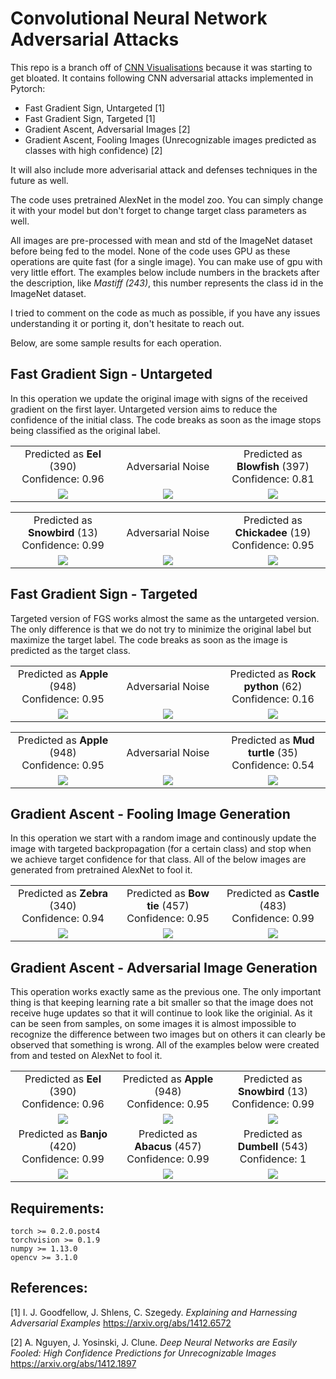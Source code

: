 # Convolutional Neural Network Adversarial Attacks

This repo is a branch off of [CNN Visualisations](https://github.com/utkuozbulak/pytorch-cnn-visualizations) because it was starting to get bloated. It contains following CNN adversarial attacks implemented in Pytorch: 

* Fast Gradient Sign, Untargeted [1]
* Fast Gradient Sign, Targeted [1]
* Gradient Ascent, Adversarial Images [2]
* Gradient Ascent, Fooling Images (Unrecognizable images predicted as classes with high confidence) [2]

It will also include more adverisarial attack and defenses techniques in the future as well.

The code uses pretrained AlexNet in the model zoo. You can simply change it with your model but don't forget to change target class parameters as well.

All images are pre-processed with mean and std of the ImageNet dataset before being fed to the model. None of the code uses GPU as these operations are quite fast (for a single image). You can make use of gpu with very little effort. The examples below include numbers in the brackets after the description, like *Mastiff (243)*, this number represents the class id in the ImageNet dataset.

I tried to comment on the code as much as possible, if you have any issues understanding it or porting it, don't hesitate to reach out. 

Below, are some sample results for each operation.

## Fast Gradient Sign - Untargeted
In this operation we update the original image with signs of the received gradient on the first layer. Untargeted version aims to reduce the confidence of the initial class. The code breaks as soon as the image stops being classified as the original label.

<table border=0 width="50px" >
	<tbody> 
    <tr>		<td width="27%" align="center"> Predicted as <strong>Eel</strong> (390) <br/> Confidence: 0.96 </td>
			<td width="27%" align="center"> Adversarial Noise </td>
			<td width="27%" align="center"> Predicted as <strong>Blowfish</strong> (397) <br/> Confidence: 0.81 </td>
		</tr>
		<tr>
			<td width="27%" align="center"> <img src="https://raw.githubusercontent.com/utkuozbulak/pytorch-cnn-adversarial-attacks/master/input_images/eel.JPEG"> </td>
			<td width="27%" align="center"> <img src="https://raw.githubusercontent.com/utkuozbulak/pytorch-cnn-adversarial-attacks/master/generated/untargeted_adv_noise_from_390_to_397.jpg"> </td>
			<td width="27%" align="center"> <img src="https://raw.githubusercontent.com/utkuozbulak/pytorch-cnn-adversarial-attacks/master/generated/untargeted_adv_img_from_390_to_397.jpg"> </td>
		</tr>
	</tbody>
</table>

<table border=0 width="50px" >
	<tbody> 
    <tr>		<td width="27%" align="center"> Predicted as <strong>Snowbird</strong> (13) <br/> Confidence: 0.99 </td>
			<td width="27%" align="center"> Adversarial Noise </td>
			<td width="27%" align="center"> Predicted as <strong>Chickadee</strong> (19) <br/> Confidence: 0.95 </td>
		</tr>
		<tr>
			<td width="27%" align="center"> <img src="https://raw.githubusercontent.com/utkuozbulak/pytorch-cnn-adversarial-attacks/master/input_images/bird.JPEG"> </td>
			<td width="27%" align="center"> <img src="https://raw.githubusercontent.com/utkuozbulak/pytorch-cnn-adversarial-attacks/master/generated/untargeted_adv_noise_from_13_to_19.jpg"> </td>
			<td width="27%" align="center"> <img src="https://raw.githubusercontent.com/utkuozbulak/pytorch-cnn-adversarial-attacks/master/generated/untargeted_adv_img_from_13_to_19.jpg"> </td>
		</tr>
	</tbody>
</table>

## Fast Gradient Sign - Targeted
Targeted version of FGS works almost the same as the untargeted version. The only difference is that we do not try to minimize the original label but maximize the target label. The code breaks as soon as the image is predicted as the target class.

<table border=0 width="50px" >
	<tbody> 
    <tr>		<td width="27%" align="center"> Predicted as <strong>Apple</strong> (948) <br/> Confidence: 0.95 </td>
			<td width="27%" align="center"> Adversarial Noise </td>
			<td width="27%" align="center"> Predicted as <strong>Rock python</strong> (62) <br/> Confidence: 0.16 </td>
		</tr>
		<tr>
			<td width="27%" align="center"> <img src="https://raw.githubusercontent.com/utkuozbulak/pytorch-cnn-adversarial-attacks/master/input_images/apple.JPEG"> </td>
			<td width="27%" align="center"> <img src="https://raw.githubusercontent.com/utkuozbulak/pytorch-cnn-adversarial-attacks/master/generated/targeted_adv_noise_from_948_to_62.jpg"> </td>
			<td width="27%" align="center"> <img src="https://raw.githubusercontent.com/utkuozbulak/pytorch-cnn-adversarial-attacks/master/generated/targeted_adv_img_from_948_to_62.jpg"> </td>
		</tr>
	</tbody>
</table>


<table border=0 width="50px" >
	<tbody> 
    <tr>		<td width="27%" align="center"> Predicted as <strong>Apple</strong> (948) <br/> Confidence: 0.95 </td>
			<td width="27%" align="center"> Adversarial Noise </td>
			<td width="27%" align="center"> Predicted as <strong>Mud turtle</strong> (35) <br/> Confidence: 0.54 </td>
		</tr>
		<tr>
			<td width="27%" align="center"> <img src="https://raw.githubusercontent.com/utkuozbulak/pytorch-cnn-adversarial-attacks/master/input_images/apple.JPEG"> </td>
			<td width="27%" align="center"> <img src="https://raw.githubusercontent.com/utkuozbulak/pytorch-cnn-adversarial-attacks/master/generated/targeted_adv_noise_from_948_to_35.jpg"> </td>
			<td width="27%" align="center"> <img src="https://raw.githubusercontent.com/utkuozbulak/pytorch-cnn-adversarial-attacks/master/generated/targeted_adv_img_from_948_to_35.jpg"> </td>
		</tr>
	</tbody>
</table>



## Gradient Ascent - Fooling Image Generation
In this operation we start with a random image and continously update the image with targeted backpropagation (for a certain class) and stop when we achieve target confidence for that class. All of the below images are generated from pretrained AlexNet to fool it.


<table border=0 width="50px" >
	<tbody> 
    <tr>		<td width="27%" align="center"> Predicted as <strong>Zebra</strong> (340) <br/> Confidence: 0.94 </td>
			<td width="27%" align="center"> Predicted as <strong>Bow tie</strong> (457) <br/> Confidence: 0.95 </td>
			<td width="27%" align="center"> Predicted as <strong>Castle</strong> (483) <br/> Confidence: 0.99 </td>
		</tr>
		<tr>
			<td width="27%" align="center"> <img src="https://raw.githubusercontent.com/utkuozbulak/pytorch-cnn-visualizations/master/results/fooling_sample_class_340.jpg"> </td>
			<td width="27%" align="center"> <img src="https://raw.githubusercontent.com/utkuozbulak/pytorch-cnn-visualizations/master/results/fooling_sample_class_457.jpg"> </td>
			<td width="27%" align="center"> <img src="https://raw.githubusercontent.com/utkuozbulak/pytorch-cnn-visualizations/master/results/fooling_sample_class_483.jpg"> </td>
		</tr>
	</tbody>
</table>


## Gradient Ascent - Adversarial Image Generation
This operation works exactly same as the previous one. The only important thing is that keeping learning rate a bit smaller so that the image does not receive huge updates so that it will continue to look like the originial. As it can be seen from samples, on some images it is almost impossible to recognize the difference between two images but on others it can clearly be observed that something is wrong. All of the examples below were created from and tested on AlexNet to fool it.


<table border=0 width="50px" >
	<tbody> 
		<tr>		<td width="27%" align="center"> Predicted as <strong>Eel</strong> (390) <br/> Confidence: 0.96 </td>
			<td width="27%" align="center"> Predicted as <strong>Apple</strong> (948) <br/> Confidence: 0.95 </td>
			<td width="27%" align="center"> Predicted as <strong>Snowbird</strong> (13) <br/> Confidence: 0.99 </td>
		</tr>
		<tr>
			<td width="27%" align="center"> <img src="https://raw.githubusercontent.com/utkuozbulak/pytorch-cnn-visualizations/master/input_images/eel.JPEG"> </td>
			<td width="27%" align="center"> <img src="https://raw.githubusercontent.com/utkuozbulak/pytorch-cnn-visualizations/master/input_images/apple.JPEG"> </td>
			<td width="27%" align="center"> <img src="https://raw.githubusercontent.com/utkuozbulak/pytorch-cnn-visualizations/master/input_images/bird.JPEG"> </td>
		</tr>
		<tr>		<td width="27%" align="center"> Predicted as <strong>Banjo</strong> (420) <br/> Confidence: 0.99 </td>
			<td width="27%" align="center"> Predicted as <strong>Abacus</strong> (457) <br/> Confidence: 0.99 </td>
			<td width="27%" align="center"> Predicted as <strong>Dumbell</strong> (543) <br/> Confidence: 1 </td>
		</tr>
		<tr>
			<td width="27%" align="center"> <img src="https://raw.githubusercontent.com/utkuozbulak/pytorch-cnn-visualizations/master/results/fooling_sample_class_420.jpg"> </td>
			<td width="27%" align="center"> <img src="https://raw.githubusercontent.com/utkuozbulak/pytorch-cnn-visualizations/master/results/fooling_sample_class_398.jpg"> </td>
			<td width="27%" align="center"> <img src="https://raw.githubusercontent.com/utkuozbulak/pytorch-cnn-visualizations/master/results/fooling_sample_class_543.jpg"> </td>
		</tr>
	</tbody>
</table>




## Requirements:
```
torch >= 0.2.0.post4
torchvision >= 0.1.9
numpy >= 1.13.0
opencv >= 3.1.0
```


## References:

[1]  I. J. Goodfellow, J. Shlens, C. Szegedy. *Explaining and Harnessing Adversarial Examples* https://arxiv.org/abs/1412.6572

[2] A. Nguyen, J. Yosinski, J. Clune.  *Deep Neural Networks are Easily Fooled: High Confidence Predictions for Unrecognizable  Images* https://arxiv.org/abs/1412.1897
